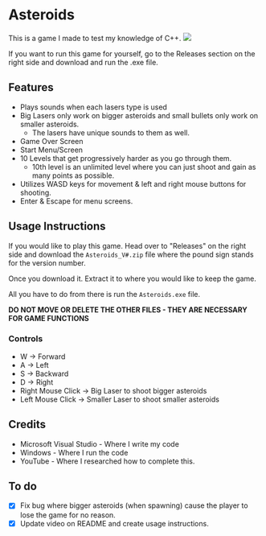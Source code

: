 # Asteroids
This is a game I made to test my knowledge of C++.
![](https://github.com/DudeThatsErin/Asteroids-Game/blob/master/Asteroids3_0v3ULEJ96t.gif)


If you want to run this game for yourself, go to the Releases section on the right side and download and run the .exe file.

## Features
- Plays sounds when each lasers type is used
- Big Lasers only work on bigger asteroids and small bullets only work on smaller asteroids.
  - The lasers have unique sounds to them as well.
- Game Over Screen
- Start Menu/Screen
- 10 Levels that get progressively harder as you go through them.
    - 10th level is an unlimited level where you can just shoot and gain as many points as possible.
- Utilizes WASD keys for movement & left and right mouse buttons for shooting.
- Enter & Escape for menu screens.

## Usage Instructions
If you would like to play this game. Head over to "Releases" on the right side and download the `Asteroids_V#.zip` file where the pound sign stands for the version number.

Once you download it. Extract it to where you would like to keep the game.

All you have to do from there is run the `Asteroids.exe` file.

**DO NOT MOVE OR DELETE THE OTHER FILES - THEY ARE NECESSARY FOR GAME FUNCTIONS**

### Controls
- W -> Forward
- A -> Left
- S -> Backward
- D -> Right
- Right Mouse Click -> Big Laser to shoot bigger asteroids
- Left Mouse Click -> Smaller Laser to shoot smaller asteroids

## Credits
- Microsoft Visual Studio - Where I write my code
- Windows - Where I run the code
- YouTube - Where I researched how to complete this.

## To do
- [x] Fix bug where bigger asteroids (when spawning) cause the player to lose the game for no reason.
- [x] Update video on README and create usage instructions.
